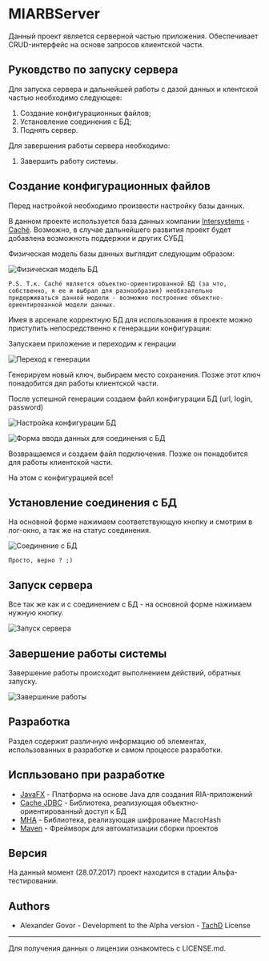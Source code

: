 # MIARBServer
Данный
проект является серверной частью приложения. Обеспечивает CRUD-интерфейс на основе запросов клиентской части.
## Руковдство по запуску сервера
Для запуска сервера и дальнейшей работы с дазой данных и клентской частью необходимо следующее:

1. Создание конфигурационных файлов;
2. Установление соединения с БД;
3. Поднять сервер.

Для завершения работы сервера необходимо:

1. Завершить работу системы.

Создание конфигурационных файлов
---
Перед настройкой необходимо произвести настройку базы данных. 

В данном проекте используется база данных компании [Intersystems](http://www.intersystems.com/) - [Caché](http://www.intersystems.com/our-products/cache/cache-overview/).
Возможно, в случае дальнейшего развития проект будет добавлена возможноть поддержки и других СУБД
 
Физическая модель базы данных выглядит следующим образом:

![Физическая модель БД](https://4.downloader.disk.yandex.ru/disk/1160b36954953612ab8300c8d91385f527fe1cb71c980fe85825f458191fde29/597b70b0/JiACiOGiE0Tu1cxKpYZWNbPc-Odq9O6FJ9O-1mYNHGtgAXYH24EJTKZ2GzA7CXyU8iMSKR2FO3XaXLP50xYx-w%3D%3D?uid=0&filename=temp.png&disposition=inline&hash=&limit=0&content_type=image%2Fpng&fsize=101951&hid=a287434854b2ba85feae3ebf68c167e8&media_type=image&tknv=v2&etag=4e33585c5ac3dfa737926cd584178811)

    P.S. Т.к. Caché является объектно-ориентированной БД (за что, собственно, я ее и выбрал для разнообразия) необязательно придерживаться данной модели - возможно построение объектно-ориентированной модели данных.
     
Имея в арсенале корректную БД для использования в проекте можно приступить непосредственно к генерацции конфигурации:

Запускаем приложение и переходим к генрации

![Переход к генерации](https://3.downloader.disk.yandex.ru/disk/36c98b19b6948b3cb0896423ebc9fa2dc29fb394588b8ca3f8fceca06bb40fe1/597b7299/JiACiOGiE0Tu1cxKpYZWNd7podzdER60QZlEPQhmUkVhVEdiC3piR2lRGGwAciNmP1oCK74Itlo8sv8GAwSVAg%3D%3D?uid=0&filename=mainFrom.PNG&disposition=inline&hash=&limit=0&content_type=image%2Fpng&fsize=15117&hid=c7dcd0b9116389afc57946cd43d5d8e1&media_type=image&tknv=v2&etag=2cbe361a27120933641e16159c971ae4)

Генерируем новый ключ, выбираем место сохранения. Позже этот ключ понадобится дял работы клиентской части.

После успешной генерации создаем файл конфигурации БД (url, login, password)
 
![Настройка конфигурации БД](https://3.downloader.disk.yandex.ru/disk/554efcd33f8c9555faa7e56ebb8f153e5d51327c919849a9809b17841873b668/597b72b1/JiACiOGiE0Tu1cxKpYZWNS6DnRjYRuW71iE3js7ddXB4mIPd9ijhQJeLni1qO54SAa-hCOVSARwViBNIENgQqg%3D%3D?uid=0&filename=generateKey.PNG&disposition=inline&hash=&limit=0&content_type=image%2Fpng&fsize=9297&hid=ce69e1f92c1050c2e892989f660613f3&media_type=image&tknv=v2&etag=0c7ff9101f18ca452c44251ce6488f81)

![Форма ввода данных для соединения с БД](https://3.downloader.disk.yandex.ru/disk/50744dcb590298422fb532f9c2fb87bb0c0c3bb7636dbdb4bf41c7c8e9c10f09/597b736f/JiACiOGiE0Tu1cxKpYZWNRxp6okPYniqeQgQKXG2p-OwEjKt5ExBqH3XNjbU7yyjJuQiE9CBT6J2HNouS8rbPg%3D%3D?uid=0&filename=dbSetting.PNG&disposition=inline&hash=&limit=0&content_type=image%2Fpng&fsize=8708&hid=14e52edeae916dbd45ec46c8142d3076&media_type=image&tknv=v2&etag=3940d7cfc1e6a98087497b9d20e4c55a)

Возвращаемся и создаем файл подключения. Позже он понадобится для работы клиентской части.

На этом с конфигурацией все!

Установление соединения с БД
---
На основной форме нажимаем соответствующую кнопку и смотрим в лог-окно, а так же на статус соединения.

![Соединение с БД](https://1.downloader.disk.yandex.ru/disk/65e0a03bb57e0556c9a7f2b22bd2f868b1f87f25364f39d0fca0a9acedf38dfd/597b755f/JiACiOGiE0Tu1cxKpYZWNYH9obdhEjcB96BDSgApWoNkAyAPTL2fPu2iquhhUjdUFNfPYbBtLKHojdzxJxv5SQ%3D%3D?uid=0&filename=dbConnect.PNG&disposition=inline&hash=&limit=0&content_type=image%2Fpng&fsize=16280&hid=eec2e4a9f6c12130165e71e6b1f756d0&media_type=image&tknv=v2&etag=dfa19f399e6c6419a3bea634e59589ab)

    Просто, верно ? ;)

Запуск сервера
---
Все так же как и с соединением с БД - на основной форме нажимаем нужную кнопку.

![Запуск сервера](https://4.downloader.disk.yandex.ru/disk/3e60aa705c42aa83d9577f3d7f5a6c344c1f2286be82b06056f6e6cfb12c8c0e/597b7606/JiACiOGiE0Tu1cxKpYZWNbqcGFiqQ52-snis64bnyndktZ68TADqfJBs3w9VPdqPO7jDSR3DSfNj4hojSphRnA%3D%3D?uid=0&filename=serverStart.PNG&disposition=inline&hash=&limit=0&content_type=image%2Fpng&fsize=17256&hid=f6dad9a86c6934ec43025c679b9f9618&media_type=image&tknv=v2&etag=fd60e079936da77c8b88289782c07751)

Завершение работы системы
---
Завершение работы происходит выполнением действий, обратных запуску.

![Завершение работы](https://2.downloader.disk.yandex.ru/disk/5dc5202c8e065811eed8a293fac7af5f01e7369c003176f0e0b029095620bf4c/597b75f7/JiACiOGiE0Tu1cxKpYZWNbiSEg5cgIx-W3jrCf7G56i9w8OyHABtBuRC4a775PCjBN-iRNp0PlpYQOH2V8om1Q%3D%3D?uid=0&filename=serverOff.PNG&disposition=inline&hash=&limit=0&content_type=image%2Fpng&fsize=20309&hid=94747919181da574c6bc78bb118d6a77&media_type=image&tknv=v2&etag=dee181d09b6da4cceeddbcd35102b2c9)

## Разработка
Раздел содержит различную информацию об элементах, использованных в разработке и самом процессе разработки.

Испльзовано при разработке
---
* [JavaFX](http://docs.oracle.com/javase/8/javafx/get-started-tutorial/jfx-overview.htm#JFXST784) - Платформа на основе Java для создания RIA-приложений
* [Cache JDBC](http://docs.intersystems.com/latest/csp/docbook/DocBook.UI.Page.cls?KEY=BGJD_intro) - Библиотека, реализующая объектно-ориентированный доступ к БД 
* [MHA](https://github.com/TachD/MacroHashAlgorithm) - Библиотека, реализующая шифрование MacroHash  
* [Maven](https://maven.apache.org/) - Фреймворк для автоматизации сборки проектов

Версия
---
На данный момент (28.07.2017) проект находится в стадии Альфа-тестировании.

Authors
---
* Alexander Govor - Development to the Alpha version - [TachD](https://github.com/TachD)
License
---
Для получения данных о лицензии ознакомтесь с LICENSE.md.